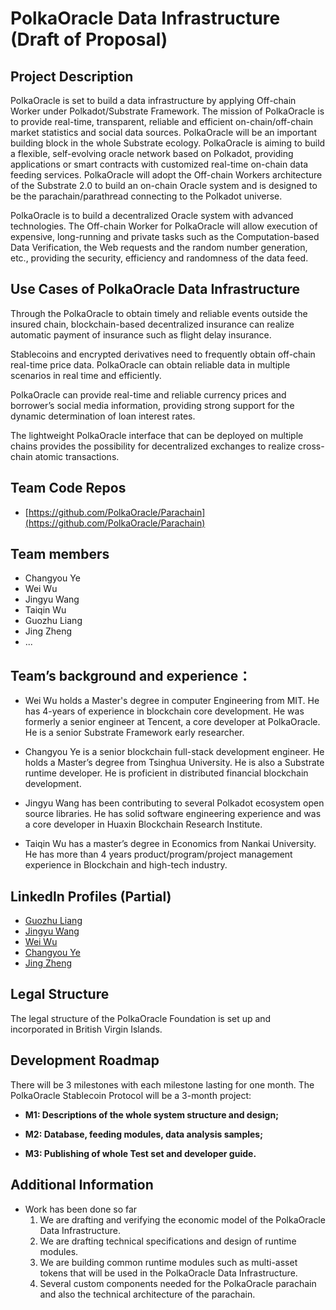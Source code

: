 # PolkaOracle Data Infrastructure (Draft of Proposal)

## Project Description

PolkaOracle is set to build a data infrastructure by applying Off-chain Worker under Polkadot/Substrate Framework. The mission of PolkaOracle is to provide real-time, transparent, reliable and efficient on-chain/off-chain market statistics and social data sources. PolkaOracle will be an important building block in the whole Substrate ecology. PolkaOracle is aiming to build a flexible, self-evolving oracle network based on Polkadot, providing applications or smart contracts with customized real-time on-chain data feeding services. PolkaOracle will adopt the Off-chain Workers architecture of the Substrate 2.0 to build an on-chain Oracle system and is designed to be the parachain/parathread connecting to the Polkadot universe.

PolkaOracle is to build a decentralized Oracle system with advanced technologies. The Off-chain Worker for PolkaOracle will allow execution of expensive, long-running and private tasks such as the Computation-based Data Verification, the Web requests and the random number generation, etc., providing the security, efficiency and randomness of the data feed.

## Use Cases of PolkaOracle Data Infrastructure

Through the PolkaOracle to obtain timely and reliable events outside the insured chain, blockchain-based decentralized insurance can realize automatic payment of insurance such as flight delay insurance.

Stablecoins and encrypted derivatives need to frequently obtain off-chain real-time price data. PolkaOracle can obtain reliable data in multiple scenarios in real time and efficiently.

PolkaOracle can provide real-time and reliable currency prices and borrower’s social media information, providing strong support for the dynamic determination of loan interest rates.

The lightweight PolkaOracle interface that can be deployed on multiple chains provides the possibility for decentralized exchanges to realize cross-chain atomic transactions.

## Team Code Repos

* [https://github.com/PolkaOracle/Parachain](https://github.com/PolkaOracle/Parachain)

## Team members 

* Changyou Ye
* Wei Wu
* Jingyu Wang
* Taiqin Wu
* Guozhu Liang
* Jing Zheng
* ...

## Team’s background and experience：

* Wei Wu holds a Master's degree in computer Engineering from MIT. He has 4-years of experience in blockchain core development. He was formerly a senior engineer at Tencent, a core developer at PolkaOracle. He is a senior Substrate Framework early researcher.
 
* Changyou Ye is a senior blockchain full-stack development engineer. He holds a Master’s degree from Tsinghua University. He is also a Substrate runtime developer. He is proficient in distributed financial blockchain development.
 
* Jingyu Wang  has been contributing to several Polkadot ecosystem open source libraries. He has solid software engineering experience and was a core developer in  Huaxin Blockchain Research Institute.
 
* Taiqin Wu has a master’s degree in Economics from Nankai University. He has more than 4 years product/program/project management experience in Blockchain and high-tech industry.

## Linkedln Profiles (Partial)
 
* [Guozhu Liang](https://www.linkedin.com/in/guozhu-liang-lubis-664a981b9/)
* [Jingyu Wang](https://www.facebook.com/jingyu.wang.92123015)
* [Wei Wu](https://www.linkedin.com/in/wei-wu-bob-1b1aa01b9/)
* [Changyou Ye](https://www.linkedin.com/in/chang-you-ye-598242200/)
* [Jing Zheng](https://www.linkedin.com/in/jing-zheng-42324a200/)

## Legal Structure

The legal structure of the PolkaOracle Foundation is set up and incorporated in British Virgin Islands. 

## Development Roadmap

There will be 3 milestones with each milestone lasting for one month. The PolkaOracle Stablecoin Protocol will be a 3-month project: 

* **M1: Descriptions of the whole system structure and design;**

* **M2: Database, feeding modules, data analysis samples;**

* **M3: Publishing of whole Test set and developer guide.**

## Additional Information

* Work has been done so far
    1. We are drafting and verifying the economic model of the PolkaOracle Data Infrastructure.
    1. We are drafting technical specifications and design of runtime modules.
    1. We are building common runtime modules such as multi-asset tokens that will be used in the PolkaOracle Data Infrastructure.
    1. Several custom components needed for the PolkaOracle parachain and also the technical architecture of the parachain.
